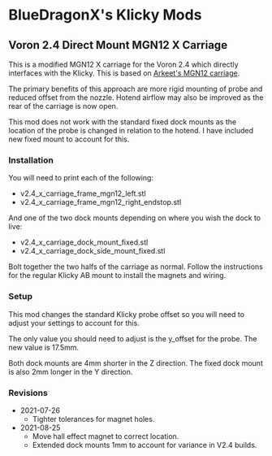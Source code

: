# BlueDragonX's Klicky Mods

## Voron 2.4 Direct Mount MGN12 X Carriage

This is a modified MGN12 X carriage for the Voron 2.4 which directly interfaces
with the Klicky. This is based on [Arkeet's MGN12 carriage][1].

The primary benefits of this approach are more rigid mounting of probe and
reduced offset from the nozzle. Hotend airflow may also be improved as the rear
of the carriage is now open.

This mod does not work with the standard fixed dock mounts as the location of
the probe is changed in relation to the hotend. I have included new fixed mount
to account for this.

### Installation

You will need to print each of the following:

- v2.4_x_carriage_frame_mgn12_left.stl
- v2.4_x_carriage_frame_mgn12_right_endstop.stl

And one of the two dock mounts depending on where you wish the dock to live:

- v2.4_x_carriage_dock_mount_fixed.stl
- v2.4_x_carriage_dock_side_mount_fixed.stl

Bolt together the two halfs of the carriage as normal. Follow the instructions
for the regular Klicky AB mount to install the magnets and wiring.

### Setup

This mod changes the standard Klicky probe offset so you will need to adjust your settings to account for this.

The only value you should need to adjust is the y_offset for the probe. The new value is 17.5mm.

Both dock mounts are 4mm shorter in the Z direction. The fixed dock mount is also 2mm longer in the Y direction.

### Revisions

* 2021-07-26
  - Tighter tolerances for magnet holes.
* 2021-08-25
  - Move hall effect magnet to correct location. 
  - Extended dock mounts 1mm to account for variance in V2.4 builds.


[1]: https://github.com/VoronDesign/VoronUsers/tree/master/printer_mods/arkeet/mgn12 "Arkeet's MGN12 Carriage"
